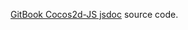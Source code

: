 [GitBook Cocos2d-JS jsdoc](https://www.gitbook.com/book/supersuraccoon/gitbook_cocos2d_js_jsdoc) source code.